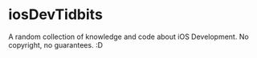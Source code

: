 # iosDevTidbits
A random collection of knowledge and code about iOS Development. No copyright, no guarantees. :D
